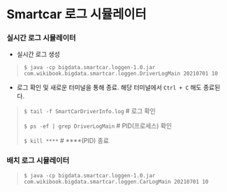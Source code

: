 # Smartcar 로그 시뮬레이터

### 실시간 로그 시뮬레이터

- 실시간 로그 생성
> `$ java -cp bigdata.smartcar.loggen-1.0.jar com.wikibook.bigdata.smartcar.loggen.DriverLogMain 20210701 10`
> 
- 로그 확인 및 새로운 터미널을 통해 종료. 해당 터미널에서 `Ctrl + C` 해도 종료된다.
> `$ tail -f SmartCarDriverInfo.log` # 로그 확인
> 
> `$ ps -ef | grep DriverLogMain` # PID(프로세스) 확인
> 
> `$ kill ****` # ****(PID) 종료

### 배치 로그 시뮬레이터
> `$ java -cp bigdata.smartcar.loggen-1.0.jar com.wikibook.bigdata.smartcar.loggen.CarLogMain 20210701 10`
